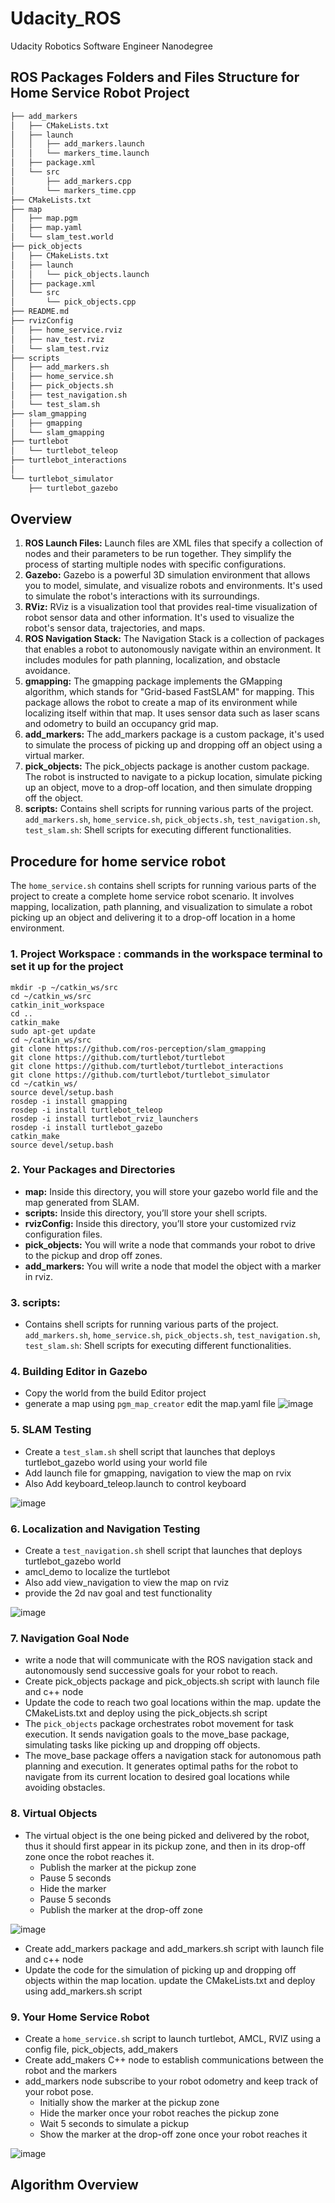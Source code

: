 # Udacity_ROS
Udacity Robotics Software Engineer Nanodegree


## ROS Packages Folders and Files Structure for Home Service Robot Project 
```sh
├── add_markers
│   ├── CMakeLists.txt
│   ├── launch
│   │   ├── add_markers.launch
│   │   └── markers_time.launch
│   ├── package.xml
│   └── src
│       ├── add_markers.cpp
│       └── markers_time.cpp
├── CMakeLists.txt
├── map
│   ├── map.pgm
│   ├── map.yaml
│   └── slam_test.world
├── pick_objects
│   ├── CMakeLists.txt
│   ├── launch
│   │   └── pick_objects.launch
│   ├── package.xml
│   └── src
│       └── pick_objects.cpp
├── README.md
├── rvizConfig
│   ├── home_service.rviz
│   ├── nav_test.rviz
│   └── slam_test.rviz
├── scripts
│   ├── add_markers.sh
│   ├── home_service.sh
│   ├── pick_objects.sh
│   ├── test_navigation.sh
│   └── test_slam.sh
├── slam_gmapping
│   ├── gmapping
│   └── slam_gmapping
├── turtlebot
│   └── turtlebot_teleop
├── turtlebot_interactions
│
└── turtlebot_simulator
    ├── turtlebot_gazebo

```
## Overview  

1. **ROS Launch Files:** Launch files are XML files that specify a collection of nodes and their parameters to be run together. They simplify the process of starting multiple nodes with specific configurations.
2. **Gazebo:** Gazebo is a powerful 3D simulation environment that allows you to model, simulate, and visualize robots and environments. It's used to simulate the robot's interactions with its surroundings.
3. **RViz:** RViz is a visualization tool that provides real-time visualization of robot sensor data and other information. It's used to visualize the robot's sensor data, trajectories, and maps.
4. **ROS Navigation Stack:** The Navigation Stack is a collection of packages that enables a robot to autonomously navigate within an environment. It includes modules for path planning, localization, and obstacle avoidance.
5. **gmapping:** The gmapping package implements the GMapping algorithm, which stands for "Grid-based FastSLAM" for mapping. This package allows the robot to create a map of its environment while localizing itself within that map. It uses sensor data such as laser scans and odometry to build an occupancy grid map.
6. **add_markers:** The add_markers package is a custom package, it's used to simulate the process of picking up and dropping off an object using a virtual marker.
7. **pick_objects:** The pick_objects package is another custom package. The robot is instructed to navigate to a pickup location, simulate picking up an object, move to a drop-off location, and then simulate dropping off the object.
8. **scripts:** Contains shell scripts for running various parts of the project. `add_markers.sh`, `home_service.sh`, `pick_objects.sh`, `test_navigation.sh`, `test_slam.sh`: Shell scripts for executing different functionalities.

## Procedure for home service robot 
The `home_service.sh` contains shell scripts for running various parts of the project to create a complete home service robot scenario. It involves mapping, localization, path planning, and visualization to simulate a robot picking up an object and delivering it to a drop-off location in a home environment.

### 1. Project Workspace : commands in the workspace terminal to set it up for the project

```
mkdir -p ~/catkin_ws/src
cd ~/catkin_ws/src
catkin_init_workspace
cd ..
catkin_make
sudo apt-get update
cd ~/catkin_ws/src
git clone https://github.com/ros-perception/slam_gmapping
git clone https://github.com/turtlebot/turtlebot
git clone https://github.com/turtlebot/turtlebot_interactions
git clone https://github.com/turtlebot/turtlebot_simulator
cd ~/catkin_ws/
source devel/setup.bash
rosdep -i install gmapping
rosdep -i install turtlebot_teleop
rosdep -i install turtlebot_rviz_launchers
rosdep -i install turtlebot_gazebo
catkin_make
source devel/setup.bash
```

### 2. Your Packages and Directories

* **map:** Inside this directory, you will store your gazebo world file and the map generated from SLAM.
* **scripts:** Inside this directory, you’ll store your shell scripts.
* **rvizConfig:** Inside this directory, you’ll store your customized rviz configuration files.
* **pick_objects:** You will write a node that commands your robot to drive to the pickup and drop off zones.
* **add_markers:** You will write a node that model the object with a marker in rviz.
  
### 3. scripts: 
* Contains shell scripts for running various parts of the project. `add_markers.sh`, `home_service.sh`, `pick_objects.sh`, `test_navigation.sh`, `test_slam.sh`: Shell scripts for executing different functionalities.

### 4. Building Editor in Gazebo
* Copy the world from the build Editor project
* generate a map using `pgm_map_creator` edit the map.yaml file
![image](https://github.com/KishanBillava/Udacity_ROS/assets/84302215/d33121aa-3759-46b2-a9a4-6f9a4dc48480)


### 5. SLAM Testing
* Create a `test_slam.sh` shell script that launches that deploys turtlebot_gazebo world using your  world file
* Add launch file for gmapping, navigation to view the map on rvix
* Also Add keyboard_teleop.launch to control keyboard 

![image](https://github.com/KishanBillava/Udacity_ROS/assets/84302215/cac6b7bd-f06a-484b-94f8-bd7ad729812f)


### 6. Localization and Navigation Testing
* Create a `test_navigation.sh` shell script that launches that deploys turtlebot_gazebo world
* amcl_demo to localize the turtlebot
* Also add view_navigation to view the map on rviz
* provide the 2d nav goal and test  functionality

![image](https://github.com/KishanBillava/Udacity_ROS/assets/84302215/4b9e61ec-bc1e-4918-8f37-b1ba4d199816)


### 7. Navigation Goal Node
* write a node that will communicate with the ROS navigation stack and autonomously send successive goals for your robot to reach.
* Create pick_objects package  and pick_objects.sh script with launch file and c++ node
* Update the code to reach two goal locations within the map. update the CMakeLists.txt and deploy using the pick_objects.sh script 
* The `pick_objects` package orchestrates robot movement for task execution. It sends navigation goals to the move_base package, simulating tasks like picking up and dropping off objects.
* The move_base package offers a navigation stack for autonomous path planning and execution. It generates optimal paths for the robot to navigate from its current location to desired goal locations while avoiding obstacles.

### 8. Virtual Objects
* The virtual object is the one being picked and delivered by the robot, thus it should first appear in its pickup zone, and then in its drop-off zone once the robot reaches it.
  - Publish the marker at the pickup zone
  - Pause 5 seconds
  - Hide the marker
  - Pause 5 seconds
  - Publish the marker at the drop-off zone
 
![image](https://github.com/KishanBillava/Udacity_ROS/assets/84302215/135929a8-8484-4c74-aeb0-985f3c103d3e)

* Create add_markers package and add_markers.sh script with launch file and c++ node
* Update the code for the simulation of picking up and dropping off objects  within the map location. update the CMakeLists.txt and deploy using add_markers.sh script 

### 9. Your Home Service Robot
* Create a `home_service.sh` script to launch turtlebot, AMCL, RVIZ using a config file, pick_objects, add_makers
* Create add_makers C++ node to establish communications between the robot and the markers
* add_markers node subscribe to your robot odometry and keep track of your robot pose.
  - Initially show the marker at the pickup zone
  - Hide the marker once your robot reaches the pickup zone
  - Wait 5 seconds to simulate a pickup
  - Show the marker at the drop-off zone once your robot reaches it

![image](https://github.com/KishanBillava/Udacity_ROS/assets/84302215/1e860409-7fe8-40bd-a70f-80343b29da4a)


## Algorithm Overview  

